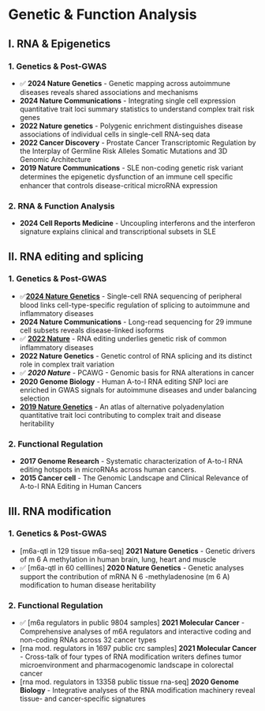 # Genetic & Function Analysis

## I. RNA & Epigenetics

### **1. Genetics & Post-GWAS**

* ✅ **2024 Nature Genetics** - Genetic mapping across autoimmune diseases reveals shared associations and mechanisms
* **2024 Nature Communications** - Integrating single cell expression quantitative trait loci summary statistics to understand complex trait risk genes
* **2022 Nature genetics** - Polygenic enrichment distinguishes disease associations of individual cells in single-cell RNA-seq data
* **2022 Cancer Discovery** - Prostate Cancer Transcriptomic Regulation by the Interplay of Germline Risk Alleles Somatic Mutations and 3D Genomic Architecture
* **2019 Nature Communications** - SLE non-coding genetic risk variant determines the epigenetic dysfunction of an immune cell speciﬁc enhancer that controls disease-critical microRNA expression

### 2. RNA & Function Analysis

* **2024 Cell Reports Medicine** - Uncoupling interferons and the interferon signature explains clinical and transcriptional subsets in SLE

## II. RNA editing and splicing

### 1. Genetics & Post-GWAS

* ✅**[2024 Nature Genetics](https://www.nature.com/articles/s41588-024-02019-8)** - Single-cell RNA sequencing of peripheral blood links cell-type-specific regulation of splicing to autoimmune and inflammatory diseases
* **2024 Nature Communications** - Long-read sequencing for 29 immune cell subsets reveals disease-linked isoforms
* ✅ [**2022 Nature**](https://pubmed.ncbi.nlm.nih.gov/35922514/) - RNA editing underlies genetic risk of common inflammatory diseases
* **2022 Nature Genetics** - Genetic control of RNA splicing and its distinct role in complex trait variation
* ✅  _**2020 Nature**_ - PCAWG - Genomic basis for RNA alterations in cancer
* **2020 Genome Biology** - Human A-to-I RNA editing SNP loci are enriched in GWAS signals for autoimmune diseases and under balancing selection
* [**2019 Nature Genetics**](https://www.nature.com/articles/s41588-021-00864-5) - An atlas of alternative polyadenylation quantitative trait loci contributing to complex trait and disease heritability

### 2. Functional Regulation

* **2017 Genome Research** - Systematic characterization of A-to-I RNA editing hotspots in microRNAs across human cancers. &#x20;
* **2015 Cancer cell** - The Genomic Landscape and Clinical Relevance of A-to-I RNA Editing in Human Cancers&#x20;

## III. RNA modification

### 1. Genetics & Post-GWAS

* \[m6a-qtl in 129 tissue m6a-seq] **2021 Nature Genetics** - Genetic drivers of m 6 A methylation in human brain, lung, heart and muscle
* ✅ \[m6a-qtl in 60 celllines] **2020 Nature Genetics** - Genetic analyses support the contribution of mRNA N 6 -methyladenosine (m 6 A) modification to human disease heritability

### 2. Functional Regulation

* ✅ \[m6a regulators in public 9804 samples] **2021 Molecular Cancer** - Comprehensive analyses of m6A regulators and interactive coding and non-coding RNAs across 32 cancer types
* \[rna mod. regulators in 1697 public crc samples] **2021 Molecular Cancer** - Cross-talk of four types of RNA modification writers defines tumor microenvironment and pharmacogenomic landscape in colorectal cancer
* \[rna mod. regulators in 13358 public tissue rna-seq] **2020 Genome Biology** - Integrative analyses of the RNA modification machinery reveal tissue- and cancer-specific signatures

